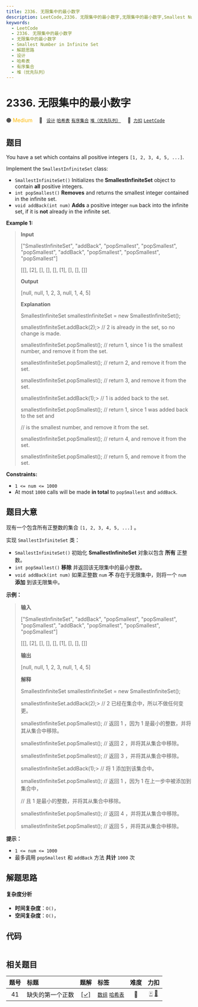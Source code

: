 ```yaml
---
title: 2336. 无限集中的最小数字
description: LeetCode,2336. 无限集中的最小数字,无限集中的最小数字,Smallest Number in Infinite Set,解题思路,设计,哈希表,有序集合,堆（优先队列）
keywords:
  - LeetCode
  - 2336. 无限集中的最小数字
  - 无限集中的最小数字
  - Smallest Number in Infinite Set
  - 解题思路
  - 设计
  - 哈希表
  - 有序集合
  - 堆（优先队列）
---
```


# 2336. 无限集中的最小数字

🟠 <font color=#ffb800>Medium</font>&emsp; 🔖&ensp; [`设计`](/tag/design.md) [`哈希表`](/tag/hash-table.md) [`有序集合`](/tag/ordered-set.md) [`堆（优先队列）`](/tag/heap-priority-queue.md)&emsp; 🔗&ensp;[`力扣`](https://leetcode.cn/problems/smallest-number-in-infinite-set) [`LeetCode`](https://leetcode.com/problems/smallest-number-in-infinite-set)

## 题目

You have a set which contains all positive integers `[1, 2, 3, 4, 5, ...]`.

Implement the `SmallestInfiniteSet` class:

  * `SmallestInfiniteSet()` Initializes the **SmallestInfiniteSet** object to contain **all** positive integers.
  * `int popSmallest()` **Removes** and returns the smallest integer contained in the infinite set.
  * `void addBack(int num)` **Adds** a positive integer `num` back into the infinite set, if it is **not** already in the infinite set.



**Example 1:**

> 
> 
> 
> 
> 
> **Input**
> 
> ["SmallestInfiniteSet", "addBack", "popSmallest", "popSmallest", "popSmallest", "addBack", "popSmallest", "popSmallest", "popSmallest"]
> 
> [[], [2], [], [], [], [1], [], [], []]
> 
> **Output**
> 
> [null, null, 1, 2, 3, null, 1, 4, 5]
> 
> 
> 
> **Explanation**
> 
> SmallestInfiniteSet smallestInfiniteSet = new SmallestInfiniteSet();
> 
> smallestInfiniteSet.addBack(2);> 
> // 2 is already in the set, so no change is made.
> 
> smallestInfiniteSet.popSmallest(); // return 1, since 1 is the smallest number, and remove it from the set.
> 
> smallestInfiniteSet.popSmallest(); // return 2, and remove it from the set.
> 
> smallestInfiniteSet.popSmallest(); // return 3, and remove it from the set.
> 
> smallestInfiniteSet.addBack(1);> 
> // 1 is added back to the set.
> 
> smallestInfiniteSet.popSmallest(); // return 1, since 1 was added back to the set and
> 
> > 
> > 
> > 
> > 
> > 
> > 
> > 
> > 
>    // is the smallest number, and remove it from the set.
> 
> smallestInfiniteSet.popSmallest(); // return 4, and remove it from the set.
> 
> smallestInfiniteSet.popSmallest(); // return 5, and remove it from the set.

**Constraints:**

  * `1 <= num <= 1000`
  * At most `1000` calls will be made **in total** to `popSmallest` and `addBack`.


## 题目大意

现有一个包含所有正整数的集合 `[1, 2, 3, 4, 5, ...]` 。

实现 `SmallestInfiniteSet` 类：

  * `SmallestInfiniteSet()` 初始化 **SmallestInfiniteSet** 对象以包含 **所有** 正整数。
  * `int popSmallest()` **移除** 并返回该无限集中的最小整数。
  * `void addBack(int num)` 如果正整数 `num` **不** 存在于无限集中，则将一个 `num` **添加** 到该无限集中。



**示例：**

> 
> 
> 
> 
> 
> **输入**
> 
> ["SmallestInfiniteSet", "addBack", "popSmallest", "popSmallest", "popSmallest", "addBack", "popSmallest", "popSmallest", "popSmallest"]
> 
> [[], [2], [], [], [], [1], [], [], []]
> 
> **输出**
> 
> [null, null, 1, 2, 3, null, 1, 4, 5]
> 
> 
> 
> **解释**
> 
> SmallestInfiniteSet smallestInfiniteSet = new SmallestInfiniteSet();
> 
> smallestInfiniteSet.addBack(2);> 
> // 2 已经在集合中，所以不做任何变更。
> 
> smallestInfiniteSet.popSmallest(); // 返回 1 ，因为 1 是最小的整数，并将其从集合中移除。
> 
> smallestInfiniteSet.popSmallest(); // 返回 2 ，并将其从集合中移除。
> 
> smallestInfiniteSet.popSmallest(); // 返回 3 ，并将其从集合中移除。
> 
> smallestInfiniteSet.addBack(1);> 
> // 将 1 添加到该集合中。
> 
> smallestInfiniteSet.popSmallest(); // 返回 1 ，因为 1 在上一步中被添加到集合中，
> 
> > 
> > 
> > 
> > 
> > 
> > 
> > 
> > 
>    // 且 1 是最小的整数，并将其从集合中移除。
> 
> smallestInfiniteSet.popSmallest(); // 返回 4 ，并将其从集合中移除。
> 
> smallestInfiniteSet.popSmallest(); // 返回 5 ，并将其从集合中移除。



**提示：**

  * `1 <= num <= 1000`
  * 最多调用 `popSmallest` 和 `addBack` 方法 **共计** `1000` 次


## 解题思路

#### 复杂度分析

- **时间复杂度**：`O()`，
- **空间复杂度**：`O()`，

## 代码

```javascript

```

## 相关题目

<!-- prettier-ignore -->
| 题号 | 标题 | 题解 | 标签 | 难度 | 力扣 |
| :------: | :------ | :------: | :------ | :------: | :------: |
| 41 | 缺失的第一个正数 | [[✓]](/problem/0041.md) |  [`数组`](/tag/array.md) [`哈希表`](/tag/hash-table.md) | 🔴 | [🀄️](https://leetcode.cn/problems/first-missing-positive) [🔗](https://leetcode.com/problems/first-missing-positive) |
